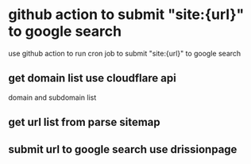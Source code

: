# github action to submit "site:{url}" to google search


use github action to run cron job to submit "site:{url}" to google search
## get domain list use cloudflare api

domain and subdomain list
## get url list from parse sitemap 


## submit url to google search use drissionpage


